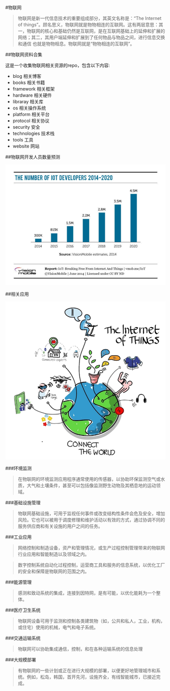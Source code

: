 
#物联网

> 物联网是新一代信息技术的重要组成部分，其英文名称是：“The Internet of things”。顾名思义，物联网就是物物相连的互联网。这有两层意思：其一，物联网的核心和基础仍然是互联网，是在互联网基础上的延伸和扩展的网络；其二，其用户端延伸和扩展到了任何物品与物品之间，进行信息交换和通信 也就是物物相息。物联网就是“物物相连的互联网”。

##物联网资料合集

这是一个收集物联网相关资源的repo，包含以下内容:

 - blog 	  相关博客
 - books	  相关书籍
 - framework 相关框架
 - hardware 相关硬件 
 - libraray 相关库
 - os  相关操作系统
 - platform 相关平台
 - protocol 相关协议
 - security  安全
 - technologies 技术栈
 - tools	工具
 - website	网站

##物联网开发人员数量预测

![IOT Developers](./images/grove.jpg)

##相关应用

![IP Stack](./images/iot.jpg)

###环境监测

> 在物联网的环境监测应用程序通常使用的传感器，以协助环保监测空气或水质，大气和土壤条件，甚至可以包括像监测野生动物及其栖息地的运动领域。

###基础设施管理

> 物联网基础设施，可用于监视任何事件或改变结构性条件会危及安全，增加风险。它也可以被用于调度修理和维护活动以有效的方式，通过协调不同的服务供应商和有关设施的用户之间的任务。

###工业应用

> 网络控制和制造设备，资产和管理情况，或生产过程控制管理带来的物联网行业应用和智能制造以及领域之内。

> 数字控制系统自动化过程控制，运营商工具和服务的信息系统，以优化工厂的安全和保障是物联网的范围之内。

###能源管理

> 感测和致动系统的集成，连接到因特网，是有可能，以优化能耗为一个整体。

###医疗卫生系统

> 物联网设备可用于监测和控制各类建筑物（如，公共和私人，工业，机构，或住宅）使用的机械，电气和电子系统。

###交通运输系统

> 物联网可以协助集成通信，控制，和在各种运输系统的信息处理

###大规模部署

> 有物联网的一些计划或正在进行大规模的部署，以便更好地管理城市和系统。例如，松岛，韩国，首开先河，设施齐全，有线智能城市，已接近完成。

